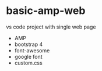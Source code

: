 # basic-amp-web
vs code project with single web page
- AMP
- bootstrap 4
- font-awesome
- google font
- custom.css

